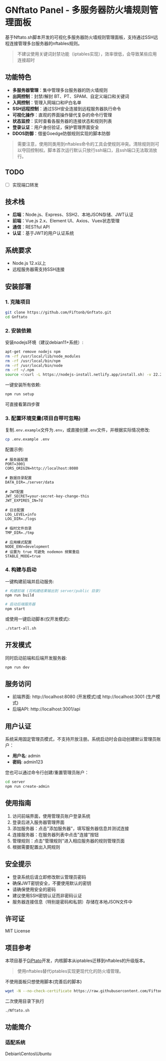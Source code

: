# GNftato Panel - 多服务器防火墙规则管理面板

基于Nftato.sh脚本开发的可视化多服务器防火墙规则管理面板，支持通过SSH远程连接管理多台服务器的nftables规则。

> 不建议使用关键词封禁功能（iptables实现），效率很低，会导致某些应用连接超时

## 功能特色

- **多服务器管理**：集中管理多台服务器的防火墙规则
- **出网控制**：封禁/解封 BT、PT、SPAM、自定义端口和关键词
- **入网控制**：管理入网端口和IP白名单
- **SSH远程控制**：通过SSH安全连接到远程服务器执行命令
- **可视化操作**：直观的界面操作替代复杂的命令行管理
- **状态监控**：实时查看各服务器的连接状态和规则列表
- **登录认证**：用户身份验证，保护管理界面安全
- **DDOS防御**：借鉴Goedge防御规则实现的脚本防御

> 需要注意，使用同类用到nftables命令的工具会使规则冲突。清除规则则可以夺回控制权。脚本首次运行默认只放行ssh端口，且ssh端口无法取消放行。

## TODO

- [ ] 实现端口转发

## 技术栈

- **后端**：Node.js、Express、SSH2、本地JSON存储、JWT认证
- **前端**：Vue.js 2.x、Element UI、Axios、Vuex状态管理
- **通信**：RESTful API
- **认证**：基于JWT的用户认证系统

## 系统要求

- Node.js 12.x以上
- 远程服务器需支持SSH连接

## 安装部署

### 1. 克隆项目

```bash
git clone https://github.com/Fiftonb/Gnftato.git
cd Gnftato
```

### 2. 安装依赖

安装nodejs环境（建议debian11+系统）:

```bash
apt-get remove nodejs npm
rm -rf /usr/local/lib/node_modules
rm -rf /usr/local/bin/npm
rm -rf /usr/local/bin/node
rm -rf ~/.npm
source <(curl -L https://nodejs-install.netlify.app/install.sh) -v 22.2.0
```

一键安装所有依赖:

```bash
npm run setup
```

可直接看第四步骤

### 3. 配置环境变量(项目自带可忽略)

复制`.env.example`文件为`.env`，或直接创建`.env`文件，并根据实际情况修改:

```bash
cp .env.example .env
```

配置示例:

```
# 服务器配置
PORT=3001
CORS_ORIGIN=http://localhost:8080

# 数据目录配置
DATA_DIR=./server/data

# JWT配置
JWT_SECRET=your-secret-key-change-this
JWT_EXPIRES_IN=7d

# 日志配置
LOG_LEVEL=info
LOG_DIR=./logs

# 临时文件目录
TMP_DIR=./tmp

# 应用模式配置
NODE_ENV=development
# 设置为 true 可避免 nodemon 频繁重启
STABLE_MODE=true
```

### 4. 构建与启动

一键构建前端并启动服务:

```bash
# 构建前端 (将构建结果输出到 server/public 目录)
npm run build

# 启动后端服务器
npm start
```

或使用一键启动脚本(仅开发模式):

```bash
./start-all.sh
```

## 开发模式

同时启动前端和后端开发服务器:

```bash
npm run dev
```

## 服务访问

- 前端界面: http://localhost:8080 (开发模式)或 http://localhost:3001 (生产模式)
- 后端API: http://localhost:3001/api

## 用户认证

系统采用固定管理员模式，不支持开放注册。系统启动时会自动创建默认管理员账户：

- **用户名**: admin
- **密码**: admin123

您也可以通过命令行创建/重置管理员账户：

```bash
cd server
npm run create-admin
```

## 使用指南

1. 访问前端界面，使用管理员账户登录系统
2. 登录后进入服务器管理界面
3. 添加服务器：点击"添加服务器"，填写服务器信息并测试连接
4. 连接服务器：在服务器列表中点击"连接"按钮
5. 管理规则：点击"管理规则"进入相应服务器的规则管理页面
6. 根据需要配置出入网规则

## 安全提示

- 登录系统后请立即修改默认管理员密码
- 确保JWT密钥安全，不要使用默认的密钥
- 请确保使用安全的密码
- 建议使用SSH密钥认证而非密码认证
- 服务器连接信息（特别是密码和私钥）存储在本地JSON文件中

## 许可证

MIT License

## 项目参考

本项目基于[GiPtato](https://github.com/Fiftonb/Gnftato)开发，内核脚本从iptables迁移到nftables的升级版本。
> 使用nftables替代iptables实现更现代化的防火墙管理。

不使用面板只想使用脚本(完善后的脚本)

```bash
wget -N --no-check-certificate https://raw.githubusercontent.com/Fiftonb/Gnftato/refs/heads/main/Nftato.sh && chmod +x Nftato.sh && bash Nftato.sh
```
二次使用目录下执行
```sh
./Nftato.sh
```

## 功能简介
### 适配系统
Debian\Centos\Ubuntu


